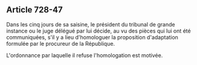 Article 728-47
----
Dans les cinq jours de sa saisine, le président du tribunal de grande instance
ou le juge délégué par lui décide, au vu des pièces qui lui ont été
communiquées, s'il y a lieu d'homologuer la proposition d'adaptation formulée
par le procureur de la République.

L'ordonnance par laquelle il refuse l'homologation est motivée.
